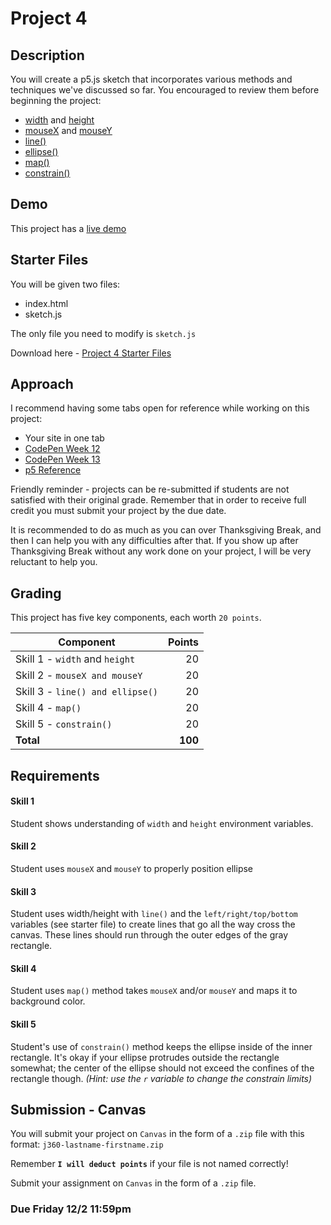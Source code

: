 # Project 4
## Description
You will create a p5.js sketch that incorporates various methods and techniques we've discussed so far. You encouraged to review them before beginning the project:

 * [width](https://p5js.org/reference/#/p5/width) and [height](https://p5js.org/reference/#/p5/height)
 * [mouseX](https://p5js.org/reference/#/p5/mouseX) and [mouseY](https://p5js.org/reference/#/p5/mouseY)
 * [line()](https://p5js.org/reference/#/p5/line)
 * [ellipse()](https://p5js.org/reference/#/p5/ellipse)
 * [map()](https://p5js.org/reference/#/p5/map)
 * [constrain()](https://p5js.org/reference/#/p5/constrain)

## Demo
This project has a [live demo](demo/index.html)

## Starter Files
You will be given two files:

 * index.html
 * sketch.js

The only file you need to modify is `sketch.js`

Download here - [Project 4 Starter Files](j360proj4_lastname-firstname.zip)

## Approach
I recommend having some tabs open for reference while working on this project:

* Your site in one tab
* [CodePen Week 12](http://codepen.io/collection/DBLNNB/)
* [CodePen Week 13](http://codepen.io/collection/namdpb/)
* [p5 Reference](https://p5js.org/reference/)

Friendly reminder - projects can be re-submitted if students are not satisfied with their original grade. Remember that in order to receive full credit you must submit your project by the due date.

It is recommended to do as much as you can over Thanksgiving Break, and then I can help you with any difficulties after that. If you show up after Thanksgiving Break without any work done on your project, I will be very reluctant to help you.

## Grading

This project has five key components, each worth `20 points`.

|Component|Points |
| ---     |-----: | 
| Skill 1 - `width` and `height` | 20 |
| Skill 2 - `mouseX and mouseY` | 20 |
| Skill 3 - `line() and ellipse()` | 20 |
| Skill 4 - `map()` | 20 |
| Skill 5 - `constrain()` | 20 |
|**Total**|**100**|

## Requirements
#### Skill 1
Student shows understanding of `width` and `height` environment variables.

#### Skill 2
Student uses `mouseX` and `mouseY` to properly position ellipse

#### Skill 3
Student uses width/height with `line()` and the `left/right/top/bottom` variables (see starter file) to create lines that go all the way cross the canvas. These lines should run through the outer edges of the gray rectangle.

#### Skill 4
Student uses `map()` method takes `mouseX` and/or `mouseY` and maps it to background color.

#### Skill 5
Student's use of `constrain()` method keeps the ellipse inside of the inner rectangle. It's okay if your ellipse protrudes outside the rectangle somewhat; the center of the ellipse should not exceed the confines of the rectangle though. <i>(Hint: use the `r` variable to change the constrain limits)</i>


## Submission - Canvas
You will submit your project on `Canvas` in the form of a `.zip` file with this format:
`j360-lastname-firstname.zip` 

Remember **`I will deduct points`** if your file is not named correctly!

Submit your assignment on `Canvas` in the form of a `.zip` file.


### **Due Friday 12/2 11:59pm**


